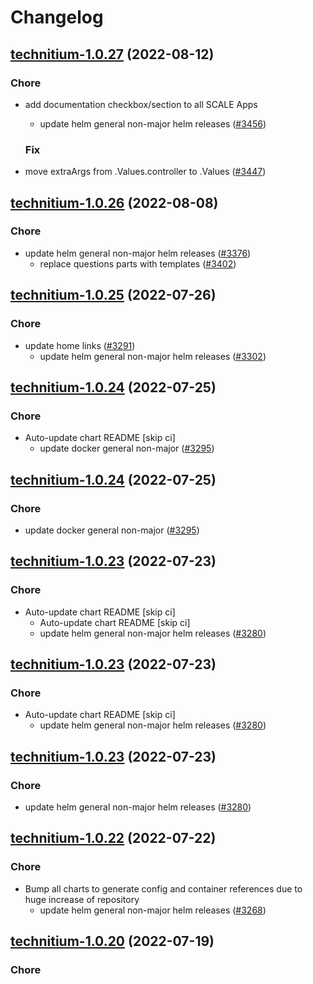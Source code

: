 # Changelog



## [technitium-1.0.27](https://github.com/truecharts/charts/compare/technitium-1.0.26...technitium-1.0.27) (2022-08-12)

### Chore

- add documentation checkbox/section to all SCALE Apps
  - update helm general non-major helm releases ([#3456](https://github.com/truecharts/charts/issues/3456))

  ### Fix

- move extraArgs from .Values.controller to .Values ([#3447](https://github.com/truecharts/charts/issues/3447))




## [technitium-1.0.26](https://github.com/truecharts/charts/compare/technitium-1.0.25...technitium-1.0.26) (2022-08-08)

### Chore

- update helm general non-major helm releases ([#3376](https://github.com/truecharts/charts/issues/3376))
  - replace questions parts with templates ([#3402](https://github.com/truecharts/charts/issues/3402))




## [technitium-1.0.25](https://github.com/truecharts/apps/compare/technitium-1.0.24...technitium-1.0.25) (2022-07-26)

### Chore

- update home links ([#3291](https://github.com/truecharts/apps/issues/3291))
  - update helm general non-major helm releases ([#3302](https://github.com/truecharts/apps/issues/3302))




## [technitium-1.0.24](https://github.com/truecharts/apps/compare/technitium-1.0.23...technitium-1.0.24) (2022-07-25)

### Chore

- Auto-update chart README [skip ci]
  - update docker general non-major ([#3295](https://github.com/truecharts/apps/issues/3295))




## [technitium-1.0.24](https://github.com/truecharts/apps/compare/technitium-1.0.23...technitium-1.0.24) (2022-07-25)

### Chore

- update docker general non-major ([#3295](https://github.com/truecharts/apps/issues/3295))




## [technitium-1.0.23](https://github.com/truecharts/apps/compare/technitium-1.0.22...technitium-1.0.23) (2022-07-23)

### Chore

- Auto-update chart README [skip ci]
  - Auto-update chart README [skip ci]
  - update helm general non-major helm releases ([#3280](https://github.com/truecharts/apps/issues/3280))




## [technitium-1.0.23](https://github.com/truecharts/apps/compare/technitium-1.0.22...technitium-1.0.23) (2022-07-23)

### Chore

- Auto-update chart README [skip ci]
  - update helm general non-major helm releases ([#3280](https://github.com/truecharts/apps/issues/3280))




## [technitium-1.0.23](https://github.com/truecharts/apps/compare/technitium-1.0.22...technitium-1.0.23) (2022-07-23)

### Chore

- update helm general non-major helm releases ([#3280](https://github.com/truecharts/apps/issues/3280))




## [technitium-1.0.22](https://github.com/truecharts/apps/compare/technitium-1.0.20...technitium-1.0.22) (2022-07-22)

### Chore

- Bump all charts to generate config and container references due to huge increase of repository
  - update helm general non-major helm releases ([#3268](https://github.com/truecharts/apps/issues/3268))



## [technitium-1.0.20](https://github.com/truecharts/apps/compare/technitium-1.0.19...technitium-1.0.20) (2022-07-19)

### Chore
